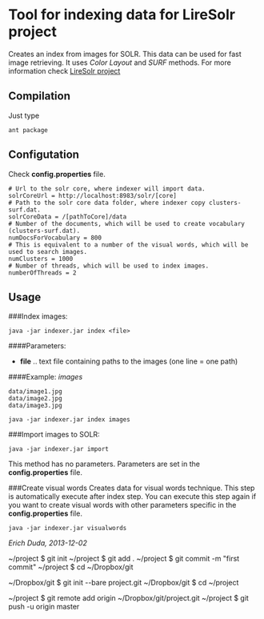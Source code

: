 Tool for indexing data for LireSolr project
================================
Creates an index from images for SOLR. This data can be used for fast image retrieving. It uses *Color Layout* and *SURF* methods.
For more information check [LireSolr project](https://github.com/moravianlibrary/liresolr)

Compilation
--------------
Just type

```shell
ant package
```

Configutation
----------------
Check **config.properties** file.

```properties
# Url to the solr core, where indexer will import data.
solrCoreUrl = http://localhost:8983/solr/[core]
# Path to the solr core data folder, where indexer copy clusters-surf.dat.
solrCoreData = /[pathToCore]/data
# Number of the documents, which will be used to create vocabulary (clusters-surf.dat).
numDocsForVocabulary = 800
# This is equivalent to a number of the visual words, which will be used to search images.
numClusters = 1000
# Number of threads, which will be used to index images.
numberOfThreads = 2
```

Usage
--------
###Index images:
```shell
java -jar indexer.jar index <file>
```

####Parameters:
-   **file** .. text file containing paths to the images (one line = one path)

####Example:
*images*
```text
data/image1.jpg
data/image2.jpg
data/image3.jpg
```

```shell
java -jar indexer.jar index images
```

###Import images to SOLR:
```shell
java -jar indexer.jar import
```

This method has no parameters. Parameters are set in the **config.properties** file.

###Create visual words
Creates data for visual words technique. This step is automatically execute after index step. You can execute this step again if you want to create visual words with other parameters specific in the **config.properties** file.

```shell
java -jar indexer.jar visualwords
```

*Erich Duda, 2013-12-02*

~/project $ git init
~/project $ git add .
~/project $ git commit -m "first commit"
~/project $ cd ~/Dropbox/git

~/Dropbox/git $ git init --bare project.git
~/Dropbox/git $ cd ~/project

~/project $ git remote add origin ~/Dropbox/git/project.git
~/project $ git push -u origin master




